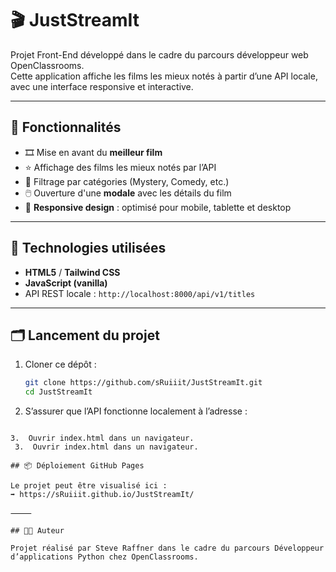 # 🎬 JustStreamIt

Projet Front-End développé dans le cadre du parcours développeur web OpenClassrooms.  
Cette application affiche les films les mieux notés à partir d’une API locale, avec une interface responsive et interactive.

---

## 🚀 Fonctionnalités

- 🎞️ Mise en avant du **meilleur film**
- ⭐ Affichage des films les mieux notés par l’API
- 🔎 Filtrage par catégories (Mystery, Comedy, etc.)
- 🖱️ Ouverture d'une **modale** avec les détails du film
- 📱 **Responsive design** : optimisé pour mobile, tablette et desktop

---

## 🧰 Technologies utilisées

- **HTML5** / **Tailwind CSS**
- **JavaScript (vanilla)**
- API REST locale : `http://localhost:8000/api/v1/titles`

---

## 🗂️ Lancement du projet

1. Cloner ce dépôt :
   ```bash
   git clone https://github.com/sRuiiit/JustStreamIt.git
   cd JustStreamIt

2.	S’assurer que l’API fonctionne localement à l’adresse :

   ```http://localhost:8000/api/v1/titles/

3.	Ouvrir index.html dans un navigateur.
   	3.	Ouvrir index.html dans un navigateur.

## 📦 Déploiement GitHub Pages

Le projet peut être visualisé ici :
➡️ https://sRuiiit.github.io/JustStreamIt/

⸻

## 🧑‍💻 Auteur

Projet réalisé par Steve Raffner dans le cadre du parcours Développeur d’applications Python chez OpenClassrooms.
